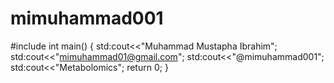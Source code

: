 # mimuhammad001
#include<iostream>
  int main() {
  std:cout<<"Muhammad Mustapha Ibrahim";
  std:cout<<"mimuhammad01@gmail.com";
  std:cout<<"@mimuhammad001";
  std:cout<<"Metabolomics";
  return 0;
  }
